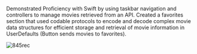Demonstrated Proficiency with Swift by using taskbar navigation and controllers to manage movies retrieved from an API. Created a favorites section that used codable protocols to encode and decode complex movie data structures for efficient storage and retrieval of movie information in UserDefaults (Button sends movies to favorites).

![845rec](https://github.com/ahmadbasyouni10/Flix-Movie-IOS-App/assets/120362910/4dda11f6-b5fa-4a4f-b567-8c00744c9fce)
